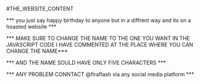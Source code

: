 #THE_WEBSITE_CONTENT

*** you just say happy birthday to anyone but in a diffrent way and its on a hoasted website ***

*** MAKE SURE TO CHANGE THE NAME TO THE ONE YOU WANT IN THE JAVASCRIPT CODE I HAVE COMMENTED AT THE PLACE WHERE YOU CAN CHANGE THE NAME***

*** AND THE NAME SOULD HAVE ONLY FIVE CHARACTERS ***

*** ANY PROBLEM CONNTACT @firaflash via any social media platform ***